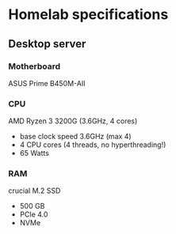 # Homelab specifications

## Desktop server

### Motherboard

ASUS Prime B450M-AII

### CPU

AMD Ryzen 3 3200G (3.6GHz, 4 cores)

- base clock speed 3.6GHz (max 4)
- 4 CPU cores (4 threads, no hyperthreading!)
- 65 Watts

### RAM

crucial M.2 SSD

- 500 GB
- PCIe 4.0
- NVMe
